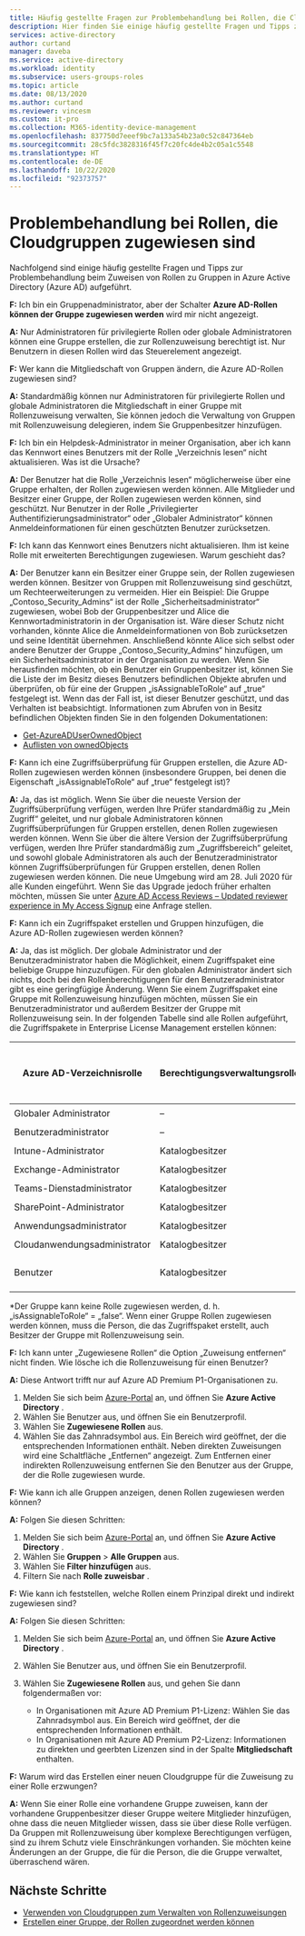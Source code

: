 ```yaml
---
title: Häufig gestellte Fragen zur Problembehandlung bei Rollen, die Cloudgruppen zugewiesen sind – Azure Active Directory | Microsoft-Dokumentation
description: Hier finden Sie einige häufig gestellte Fragen und Tipps zur Problembehandlung in Bezug auf das Zuweisen von Rollen zu Gruppen in Azure Active Directory.
services: active-directory
author: curtand
manager: daveba
ms.service: active-directory
ms.workload: identity
ms.subservice: users-groups-roles
ms.topic: article
ms.date: 08/13/2020
ms.author: curtand
ms.reviewer: vincesm
ms.custom: it-pro
ms.collection: M365-identity-device-management
ms.openlocfilehash: 837750d7eeef9bc7a133a54b23a0c52c847364eb
ms.sourcegitcommit: 28c5fdc3828316f45f7c20fc4de4b2c05a1c5548
ms.translationtype: HT
ms.contentlocale: de-DE
ms.lasthandoff: 10/22/2020
ms.locfileid: "92373757"
---
```

# <a name="troubleshooting-roles-assigned-to-cloud-groups"></a>Problembehandlung bei Rollen, die Cloudgruppen zugewiesen sind

Nachfolgend sind einige häufig gestellte Fragen und Tipps zur Problembehandlung beim Zuweisen von Rollen zu Gruppen in Azure Active Directory (Azure AD) aufgeführt.

**F:** Ich bin ein Gruppenadministrator, aber der Schalter **Azure AD-Rollen können der Gruppe zugewiesen werden** wird mir nicht angezeigt.

**A:** Nur Administratoren für privilegierte Rollen oder globale Administratoren können eine Gruppe erstellen, die zur Rollenzuweisung berechtigt ist. Nur Benutzern in diesen Rollen wird das Steuerelement angezeigt.

**F:** Wer kann die Mitgliedschaft von Gruppen ändern, die Azure AD-Rollen zugewiesen sind?

**A:** Standardmäßig können nur Administratoren für privilegierte Rollen und globale Administratoren die Mitgliedschaft in einer Gruppe mit Rollenzuweisung verwalten, Sie können jedoch die Verwaltung von Gruppen mit Rollenzuweisung delegieren, indem Sie Gruppenbesitzer hinzufügen.

**F:** Ich bin ein Helpdesk-Administrator in meiner Organisation, aber ich kann das Kennwort eines Benutzers mit der Rolle „Verzeichnis lesen“ nicht aktualisieren. Was ist die Ursache?

**A:** Der Benutzer hat die Rolle „Verzeichnis lesen“ möglicherweise über eine Gruppe erhalten, der Rollen zugewiesen werden können. Alle Mitglieder und Besitzer einer Gruppe, der Rollen zugewiesen werden können, sind geschützt. Nur Benutzer in der Rolle „Privilegierter Authentifizierungsadministrator“ oder „Globaler Administrator“ können Anmeldeinformationen für einen geschützten Benutzer zurücksetzen.

**F:** Ich kann das Kennwort eines Benutzers nicht aktualisieren. Ihm ist keine Rolle mit erweiterten Berechtigungen zugewiesen. Warum geschieht das?

**A:** Der Benutzer kann ein Besitzer einer Gruppe sein, der Rollen zugewiesen werden können. Besitzer von Gruppen mit Rollenzuweisung sind geschützt, um Rechteerweiterungen zu vermeiden. Hier ein Beispiel: Die Gruppe „Contoso_Security_Admins“ ist der Rolle „Sicherheitsadministrator“ zugewiesen, wobei Bob der Gruppenbesitzer und Alice die Kennwortadministratorin in der Organisation ist. Wäre dieser Schutz nicht vorhanden, könnte Alice die Anmeldeinformationen von Bob zurücksetzen und seine Identität übernehmen. Anschließend könnte Alice sich selbst oder andere Benutzer der Gruppe „Contoso_Security_Admins“ hinzufügen, um ein Sicherheitsadministrator in der Organisation zu werden. Wenn Sie herausfinden möchten, ob ein Benutzer ein Gruppenbesitzer ist, können Sie die Liste der im Besitz dieses Benutzers befindlichen Objekte abrufen und überprüfen, ob für eine der Gruppen „isAssignableToRole“ auf „true“ festgelegt ist. Wenn das der Fall ist, ist dieser Benutzer geschützt, und das Verhalten ist beabsichtigt. Informationen zum Abrufen von in Besitz befindlichen Objekten finden Sie in den folgenden Dokumentationen:

- [Get-AzureADUserOwnedObject](/powershell/module/azuread/get-azureaduserownedobject?view=azureadps-2.0)  
- [Auflisten von ownedObjects](/graph/api/user-list-ownedobjects?tabs=http&view=graph-rest-1.0)

**F:** Kann ich eine Zugriffsüberprüfung für Gruppen erstellen, die Azure AD-Rollen zugewiesen werden können (insbesondere Gruppen, bei denen die Eigenschaft „isAssignableToRole“ auf „true“ festgelegt ist)?  

**A:** Ja, das ist möglich. Wenn Sie über die neueste Version der Zugriffsüberprüfung verfügen, werden Ihre Prüfer standardmäßig zu „Mein Zugriff“ geleitet, und nur globale Administratoren können Zugriffsüberprüfungen für Gruppen erstellen, denen Rollen zugewiesen werden können. Wenn Sie über die ältere Version der Zugriffsüberprüfung verfügen, werden Ihre Prüfer standardmäßig zum „Zugriffsbereich“ geleitet, und sowohl globale Administratoren als auch der Benutzeradministrator können Zugriffsüberprüfungen für Gruppen erstellen, denen Rollen zugewiesen werden können. Die neue Umgebung wird am 28. Juli 2020 für alle Kunden eingeführt. Wenn Sie das Upgrade jedoch früher erhalten möchten, müssen Sie unter [Azure AD Access Reviews – Updated reviewer experience in My Access Signup](https://forms.microsoft.com/Pages/ResponsePage.aspx?id=v4j5cvGGr0GRqy180BHbR5dv-S62099HtxdeKIcgO-NUOFJaRDFDWUpHRk8zQ1BWVU1MMTcyQ1FFUi4u) eine Anfrage stellen.

**F:** Kann ich ein Zugriffspaket erstellen und Gruppen hinzufügen, die Azure AD-Rollen zugewiesen werden können?

**A:** Ja, das ist möglich. Der globale Administrator und der Benutzeradministrator haben die Möglichkeit, einem Zugriffspaket eine beliebige Gruppe hinzuzufügen. Für den globalen Administrator ändert sich nichts, doch bei den Rollenberechtigungen für den Benutzeradministrator gibt es eine geringfügige Änderung. Wenn Sie einem Zugriffspaket eine Gruppe mit Rollenzuweisung hinzufügen möchten, müssen Sie ein Benutzeradministrator und außerdem Besitzer der Gruppe mit Rollenzuweisung sein. In der folgenden Tabelle sind alle Rollen aufgeführt, die Zugriffspakete in Enterprise License Management erstellen können:

Azure AD-Verzeichnisrolle | Berechtigungsverwaltungsrolle | Kann Sicherheitsgruppe hinzufügen\* | Kann Microsoft 365-Gruppe hinzufügen\* | Kann App hinzufügen | Kann SharePoint Online-Website hinzufügen
----------------------- | --------------------------- | ----------------------- | ------------------------- | ----------- |  -----------------------------
Globaler Administrator | – | ✔️ | ✔️ | ✔️  | ✔️
Benutzeradministrator  | –  | ✔️  | ✔️  | ✔️
Intune-Administrator | Katalogbesitzer | ✔️  | ✔️  | &nbsp;  | &nbsp;
Exchange-Administrator  | Katalogbesitzer  | &nbsp; | ✔️  | &nbsp;  | &nbsp;
Teams-Dienstadministrator | Katalogbesitzer  | &nbsp; | ✔️  | &nbsp;  | &nbsp;
SharePoint-Administrator | Katalogbesitzer | &nbsp; | ✔️  | &nbsp;  | ✔️ 
Anwendungsadministrator | Katalogbesitzer  | &nbsp;  | &nbsp; | ✔️  | &nbsp;
Cloudanwendungsadministrator | Katalogbesitzer  | &nbsp;  | &nbsp; | ✔️  | &nbsp;
Benutzer | Katalogbesitzer | Nur, wenn Gruppenbesitzer | Nur, wenn Gruppenbesitzer | Nur, wenn App-Besitzer  | &nbsp;

\*Der Gruppe kann keine Rolle zugewiesen werden, d. h. „isAssignableToRole“ = „false“. Wenn einer Gruppe Rollen zugewiesen werden können, muss die Person, die das Zugriffspaket erstellt, auch Besitzer der Gruppe mit Rollenzuweisung sein.

**F:** Ich kann unter „Zugewiesene Rollen“ die Option „Zuweisung entfernen“ nicht finden. Wie lösche ich die Rollenzuweisung für einen Benutzer?

**A:** Diese Antwort trifft nur auf Azure AD Premium P1-Organisationen zu.

1. Melden Sie sich beim [Azure-Portal](https://portal.azure.com) an, und öffnen Sie **Azure Active Directory** .
1. Wählen Sie Benutzer aus, und öffnen Sie ein Benutzerprofil.
1. Wählen Sie **Zugewiesene Rollen** aus.
1. Wählen Sie das Zahnradsymbol aus. Ein Bereich wird geöffnet, der die entsprechenden Informationen enthält. Neben direkten Zuweisungen wird eine Schaltfläche „Entfernen“ angezeigt. Zum Entfernen einer indirekten Rollenzuweisung entfernen Sie den Benutzer aus der Gruppe, der die Rolle zugewiesen wurde.

**F:** Wie kann ich alle Gruppen anzeigen, denen Rollen zugewiesen werden können?

**A:** Folgen Sie diesen Schritten:

1. Melden Sie sich beim [Azure-Portal](https://portal.azure.com) an, und öffnen Sie **Azure Active Directory** .
1. Wählen Sie **Gruppen** > **Alle Gruppen** aus.
1. Wählen Sie **Filter hinzufügen** aus.
1. Filtern Sie nach **Rolle zuweisbar** .

**F:** Wie kann ich feststellen, welche Rollen einem Prinzipal direkt und indirekt zugewiesen sind?

**A:** Folgen Sie diesen Schritten:

1. Melden Sie sich beim [Azure-Portal](https://portal.azure.com) an, und öffnen Sie **Azure Active Directory** .
1. Wählen Sie Benutzer aus, und öffnen Sie ein Benutzerprofil.
1. Wählen Sie **Zugewiesene Rollen** aus, und gehen Sie dann folgendermaßen vor:

    - In Organisationen mit Azure AD Premium P1-Lizenz: Wählen Sie das Zahnradsymbol aus. Ein Bereich wird geöffnet, der die entsprechenden Informationen enthält.
    - In Organisationen mit Azure AD Premium P2-Lizenz: Informationen zu direkten und geerbten Lizenzen sind in der Spalte **Mitgliedschaft** enthalten.

**F:** Warum wird das Erstellen einer neuen Cloudgruppe für die Zuweisung zu einer Rolle erzwungen?  

**A:** Wenn Sie einer Rolle eine vorhandene Gruppe zuweisen, kann der vorhandene Gruppenbesitzer dieser Gruppe weitere Mitglieder hinzufügen, ohne dass die neuen Mitglieder wissen, dass sie über diese Rolle verfügen. Da Gruppen mit Rollenzuweisung über komplexe Berechtigungen verfügen, sind zu ihrem Schutz viele Einschränkungen vorhanden. Sie möchten keine Änderungen an der Gruppe, die für die Person, die die Gruppe verwaltet, überraschend wären.

## <a name="next-steps"></a>Nächste Schritte

- [Verwenden von Cloudgruppen zum Verwalten von Rollenzuweisungen](groups-concept.md)
- [Erstellen einer Gruppe, der Rollen zugeordnet werden können](groups-create-eligible.md)